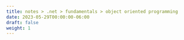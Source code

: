 ```yaml
---
title: notes > .net > fundamentals > object oriented programming
date: 2023-05-29T00:00:00-06:00
draft: false
weight: 1
---
```

